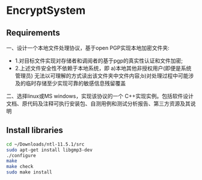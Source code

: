 # EncryptSystem

## Requirements

一、设计一个本地文件处理协议，基于open PGP实现本地加密文件夹:

- 1.对目标文件实现对存储者和调阅者的基于pgp的真实性认证和文件加密;
- 2.上述文件安全性不依赖于本地系统，即 a)本地其他非授权用户(即便是系统管理员) 无法以可理解的方式读出该文件夹中文件内容;b)对处理过程中可能涉及的临时存储至少实现可靠的敏感信息残留覆盖

二、选择linux或MS windows，实现该协议的一个 C++实现实例。包括软件设计文档、原代码及注释可执行安装包、自测用例和测试分析报告、第三方资源及其说明

## Install libraries

```bash
cd ~/Downloads/ntl-11.5.1/src
sudo apt-get install libgmp3-dev
./configure 
make
make check
sudo make install
```
